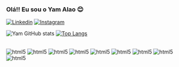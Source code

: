 

### Olá!! Eu sou o Yam Alao 😊

[![Linkedin](https://img.shields.io/badge/LinkedIn-0077B5?style=for-the-badge&logo=linkedin&logoColor=white)](https://www.linkedin.com/in/yam-alao-a21593204/)
[![Instagram](https://img.shields.io/badge/Instagram-E4405F?style=for-the-badge&logo=instagram&logoColor=white)](https://www.instagram.com/yamzera_/)

![Yam GitHub stats](https://github-readme-stats.vercel.app/api?username=afkpuma&show_icons=true&theme=dracula) [![Top Langs](https://github-readme-stats.vercel.app/api/top-langs/?username=afkpuma&layout=compact)](https://github.com/afkpuma/github-readme-stats)

<div style = 'display: inline_block'><br/>
  <img align='center' alt ='html5' src = 'https://img.shields.io/badge/HTML5-E34F26?style=for-the-badge&logo=html5&logoColor=white' >
  <img align='center' alt ='html5' src = 'https://img.shields.io/badge/CSS3-1572B6?style=for-the-badge&logo=css3&logoColor=white' >
  <img align='center' alt ='html5' src = 'https://img.shields.io/badge/Sass-CC6699?style=for-the-badge&logo=sass&logoColor=white' >  
  <img align='center' alt ='html5' src = 'https://img.shields.io/badge/TypeScript-007ACC?style=for-the-badge&logo=typescript&logoColor=white' >
  <img align='center' alt ='html5' src = 'https://img.shields.io/badge/JavaScript-323330?style=for-the-badge&logo=javascript&logoColor=F7DF1E' >
  <img align='center' alt ='html5' src = 'https://img.shields.io/badge/React-20232A?style=for-the-badge&logo=react&logoColor=61DAFB'>
  <img align='center' alt ='html5' src = 'https://img.shields.io/badge/styled--components-DB7093?style=for-the-badge&logo=styled-components&logoColor=white'>
  <img align='center' alt ='html5' src = 'https://img.shields.io/badge/Redux-593D88?style=for-the-badge&logo=redux&logoColor=white'>
  <img align='center' alt ='html5' src = 'https://img.shields.io/badge/Dart-0175C2?style=for-the-badge&logo=dart&logoColor=white'>
  
</div>
